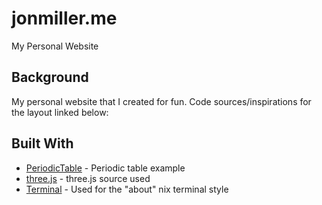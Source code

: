# jonmiller.me
My Personal Website

## Background
My personal website that I created for fun. Code sources/inspirations for the layout linked below:

## Built With
* [PeriodicTable](https://threejs.org/examples/css3d_periodictable.html) - Periodic table example
* [three.js](https://github.com/mrdoob/three.js) - three.js source used
* [Terminal](https://github.com/CodeNerve/CodeNerve.github.io) - Used for the "about" nix terminal style
